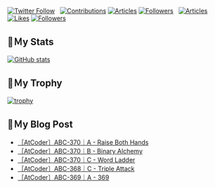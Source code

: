 [![Twitter Follow](https://img.shields.io/twitter/follow/hyperdb?label=twitter&logo=twitter&style=plastic)](https://twitter.com/hyperdb)
&nbsp;
[![Contributions](https://badgen.org/img/qiita/hyperdb/contributions?style=plastic)](https://qiita.com/hyperdb)
[![Articles](https://badgen.org/img/qiita/hyperdb/articles?style=plastic)](https://qiita.com/hyperdb)
[![Followers](https://badgen.org/img/qiita/hyperdb/followers?style=plastic)](https://qiita.com/hyperdb)
&nbsp;
[![Articles](https://badgen.org/img/zenn/hyperdb/articles)](https://zenn.dev/hyperdb)
[![Likes](https://badgen.org/img/zenn/hyperdb/likes?style=plastic)](https://zenn.dev/hyperdb)
[![Followers](https://badgen.org/img/zenn/hyperdb/followers?style=plastic)](https://zenn.dev/hyperdb)

## 🔖Ｍy Stats

[![GitHub stats](https://github-readme-stats-eight-theta.vercel.app/api?username=hyperdb&theme=radical&count_private=true&show_icons=true)](https://github.com/anuraghazra/github-readme-stats)

## 🔖Ｍy Trophy

[![trophy](https://github-profile-trophy.vercel.app/?username=hyperdb&theme=onedark)](https://github.com/ryo-ma/github-profile-trophy)

## 🔖Ｍy Blog Post

<!-- BLOG-POST-LIST:START -->
- [［AtCoder］ABC-370｜A - Raise Both Hands](https://zenn.dev/hyperdb/articles/ed81fe6227580b)
- [［AtCoder］ABC-370｜B - Binary Alchemy](https://zenn.dev/hyperdb/articles/a7fae86920f7e0)
- [［AtCoder］ABC-370｜C - Word Ladder](https://zenn.dev/hyperdb/articles/95dec18ab35ba1)
- [［AtCoder］ABC-368｜C - Triple Attack](https://zenn.dev/hyperdb/articles/01fe20624cc1e6)
- [［AtCoder］ABC-369｜A - 369](https://zenn.dev/hyperdb/articles/d240bfa2323841)
<!-- BLOG-POST-LIST:END -->
